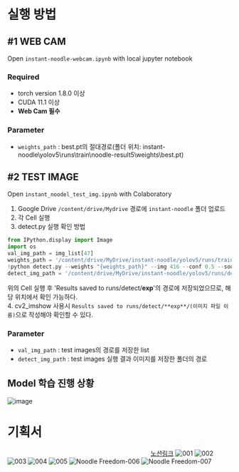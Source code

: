 # 실행 방법
## #1 WEB CAM   
Open ``instant-noodle-webcam.ipynb`` with local jupyter notebook  
### Required   
- torch version 1.8.0 이상   
- CUDA 11.1 이상   
- **Web Cam 필수**  

### Parameter   
- ``weights_path`` : best.pt의 절대경로(폴더 위치: instant-noodle\yolov5\runs\train\noodle-result5\weights\best.pt)

## #2 TEST IMAGE
Open ``instant_noodel_test_img.ipynb`` with Colaboratory  
1. Google Drive ``/content/drive/Mydrive`` 경로에 ``instant-noodle`` 폴더 업로드   
2. 각 Cell 실행
3. detect.py 실행 확인 방법   
```python
from IPython.display import Image
import os
val_img_path = img_list[47]
weights_path = '/content/drive/MyDrive/instant-noodle/yolov5/runs/train/noodle-result5/weights/best.pt'
!python detect.py --weights "{weights_path}" --img 416 --conf 0.5 --source "{val_img_path}"
detect_img_path = '/content/drive/MyDrive/instant-noodle/yolov5/runs/detect/exp'
```   
위의 Cell 실행 후 'Results saved to runs/detect/**exp**'의 경로에 저장되었으므로, 해당 위치에서 확인 가능하다.   
4. cv2_imshow 사용시 ``Results saved to runs/detect/**exp**/(이미지 파일 이름)``으로 작성해야 확인할 수 있다.   

### Parameter   
- ``val_img_path`` : test images의 경로를 저장한 list
- ``detect_img_path`` : test images 실행 결과 이미지를 저장한 폴더의 경로   
   
## Model 학습 진행 상황
![image](https://user-images.githubusercontent.com/90624848/187072399-747700bd-8631-4a15-9aa9-3380028d12ac.png)

  
   
# 기획서
　　　　　　　　　　　　　　　　　　　　　　　[노션링크](https://eggplant-raccoon-ce3.notion.site/Team3-00e3f6dd0df14e03b7a9c2ed24b3b46f)
![001](https://user-images.githubusercontent.com/90624848/187071534-618aafc1-3055-40d0-b39e-e9bbf661a67e.jpg)
![002](https://user-images.githubusercontent.com/90624848/187071537-a89f5241-07ee-4369-ba0a-01fc15913eb7.jpg)
![003](https://user-images.githubusercontent.com/90624848/187071538-59c7d8db-ff9a-4610-91da-978d30c05b32.jpg)
![004](https://user-images.githubusercontent.com/90624848/187071539-a41033f6-b341-4585-af80-fb5d4004c52f.jpg)
![005](https://user-images.githubusercontent.com/90624848/187071541-de7e705b-f248-4d25-ae87-0a552d20c7ee.jpg)
![Noodle Freedom-006](https://user-images.githubusercontent.com/90624848/187249833-d5e3ac67-afc3-46a3-95ce-8a79b4f6deec.jpg)
![Noodle Freedom-007](https://user-images.githubusercontent.com/90624848/187249675-f4ba2b88-9446-4de9-9f03-86e42b73a7fd.jpg)

